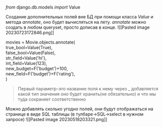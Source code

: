 _from_ django.db.models _import_ Value

Создание дополнительных полей вне БД при помощи класса _Value_ и метода _annotate_, оно будет вычисляться на лету. 
_annotate_ можно создать в любом queryset, просто дописав в конце.
![[Pasted image 20230723172846.png]]

movies = Movie.objects.annotate(  
    true_bool=Value(True),  
    false_bool=Value(False),  
    str_field=Value('hi'),  
    int_field=Value(123),  
    new_budget=F('budget')+100,  
    new_field=F('budget')+F('rating'),  
)

>Первый параметр-это название поля
>к нему через _ добавляется какой тип значения оно будет хранить(не обязательно)
>и что мы туда сохраняет соответственно
 
Можно добавлять сколько угодно полей, они будут отображаться на странице в виде SQL таблицы (в тулбаре->SQL->select в нужном запросе)
![[Pasted image 20230518203321.png]]
